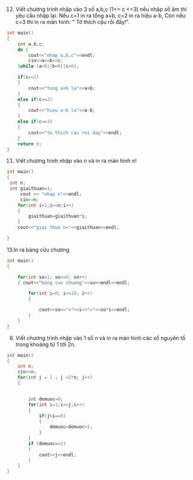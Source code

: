12.	Viết chương trình nhập vào 3 số a,b,c (1<= c <=3) nếu nhập số âm thì yêu cầu nhập lại. Nếu c=1 in ra tổng a+b, c=2 in ra hiệu a-b, Còn nếu c=3 thì in ra màn hình: " Tớ thích cậu rồi đấy!".
```cpp
int main()
{
    int a,b,c;
    do {
        cout<<"nhap a,b,c"<<endl;
        cin>>a>>b>>c;
    }while (a<0||b<0||c<0);

    if(c==1)
    {
        cout<<"tong a+b la"<<a+b;
    }
    else if(c==2)
    {
        cout<<"hieu a-b la"<<a-b;
    }
    else if(c==3)
    {
        cout<<"to thich cau roi day"<<endl;
    }
    return 0;
}

```
11.	Viết chương trình nhập vào n và in ra màn hình n!
```cpp
int main()
{
 int n;
 int giaithuan=1;
     cout << "nhap n"<<endl;
     cin>>n;
    for(int i=1;i<=n;i++)
    {
        giaithuan=giaithuan*i;
    }
    cout<<"giai thua n="<<giaithuan<<endl;

}
```
13.In ra bảng cửu chương 
```cpp
int main()
{

    for(int so=1; so<=9; so++)
    { cout<<"bang cuu chuong"<<so<<endl<<endl;

        for(int i=0; i<=10; i++)
        {

            cout<<so<<"x"<<i<<"="<<so*i<<endl;
        }
    }
}
```
6.	Viết chương trình nhập vào 1 số n và in ra màn hình các số nguyên tố trong khoảng từ 1 tới 2n.
```cpp
int main()
{
    int n;
    cin>>n;
    for(int j = 1 ; j <2*n; j++)
    {


        int demuoc=0;
        for(int i=1;i<=j;i++)
        {
            if(j%i==0)
            {
                demuoc=demuoc+1;
            }
        }
        if (demuoc==2)
        {
            cout<<j<<endl;
        }
    }
}
```
